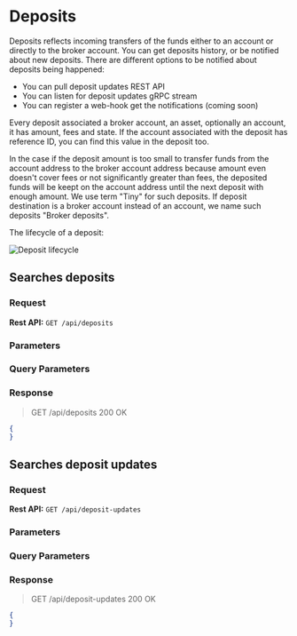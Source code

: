 # Deposits

Deposits reflects incoming transfers of the funds either to an account or directly to the broker account. You can get deposits history, or be notified about new deposits. There are different options to be notified about deposits being happened:
* You can pull deposit updates REST API
* You can listen for deposit updates gRPC stream
* You can register a web-hook get the notifications (coming soon)

Every deposit associated a broker account, an asset, optionally an account, it has amount, fees and state. If the account associated with the deposit has reference ID, you can find this value in the deposit too. 

In the case if the deposit amount is
too small to transfer funds from the account address to the broker account address because amount even doesn't cover fees or not significantly greater than fees, the deposited funds will be keept on the account address until the next deposit with enough amount. We use term "Tiny" for such deposits. If deposit destination is a broker account instead of an account, we name such deposits "Broker deposits".

The lifecycle of a deposit:

<img src="https://github.com/swisschain/Sirius.Api.Docs/raw/master/source/images/deposit-lyfecycle.png" alt="Deposit lifecycle"/>

## Searches deposits

### Request

**Rest API:** `GET /api/deposits`

### Parameters

### Query Parameters

### Response

> GET /api/deposits 200 OK

```json
{
}
```

## Searches deposit updates

### Request

**Rest API:** `GET /api/deposit-updates`

### Parameters

### Query Parameters

### Response

> GET /api/deposit-updates 200 OK

```json
{
}
```